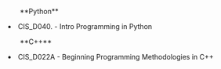 <ul>**Python**</ul>
    <li>CIS_D040. - Intro Programming in Python</li>

<ul>**C++**</ul>
    <li>CIS_D022A - Beginning Programming Methodologies in C++</li>
